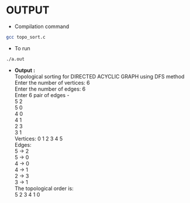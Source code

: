 # OUTPUT

- Compilation command
```bash
gcc topo_sort.c
```
- To run
```bash
./a.out
```
- **Output :**\
Topological sorting for DIRECTED ACYCLIC GRAPH using DFS method\
Enter the number of vertices: 6\
Enter the number of edges: 6\
Enter 6 pair of edges - \
5 2\
5 0\
4 0\
4 1\
2 3\
3 1\
Vertices: 0  1  2  3  4  5  \
Edges:\
5 -> 2\
5 -> 0\
4 -> 0\
4 -> 1\
2 -> 3\
3 -> 1\
The topological order is:\
5  2  3  4  1  0  

